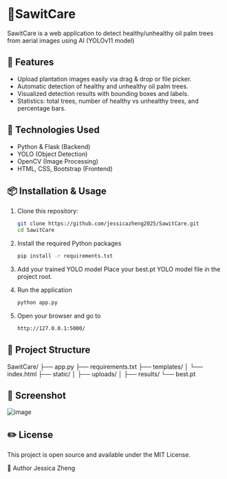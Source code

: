 # 🌴SawitCare
SawitCare is a web application to detect healthy/unhealthy oil palm trees from aerial images using AI (YOLOv11 model)

## 🚀 Features

- Upload plantation images easily via drag & drop or file picker.
- Automatic detection of healthy and unhealthy oil palm trees.
- Visualized detection results with bounding boxes and labels.
- Statistics: total trees, number of healthy vs unhealthy trees, and percentage bars.

## 🧰 Technologies Used
- Python & Flask (Backend)
- YOLO (Object Detection)
- OpenCV (Image Processing)
- HTML, CSS, Bootstrap (Frontend)


## 📦 Installation & Usage

1. Clone this repository:

   ```bash
   git clone https://github.com/jessicazheng2025/SawitCare.git
   cd SawitCare

2. Install the required Python packages
   ```bash
   pip install -r requirements.txt

3. Add your trained YOLO model
Place your best.pt YOLO model file in the project root.

4. Run the application
   ```bash
   python app.py

5. Open your browser and go to
   ```bash
   http://127.0.0.1:5000/


## 📂 Project Structure
SawitCare/
├── app.py
├── requirements.txt
├── templates/
│   └── index.html
├── static/
│   ├── uploads/
│   ├── results/
└── best.pt

## 📸 Screenshot
![image](https://github.com/user-attachments/assets/0e58b962-99f3-4990-ba34-f9340a7fa2b7)


## ✏️ License
This project is open source and available under the MIT License.

🙌 Author
Jessica Zheng
